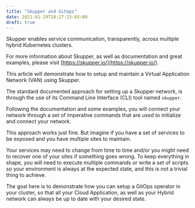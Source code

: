 ```yaml
---
title: "Skupper and Gitops"
date: 2021-01-29T18:27:23-03:00
draft: true
---
```


Skupper enables service communication, transparently,
across multiple hybrid Kubernetes clusters.

For more information about Skupper, as well as documentation and
great examples, please visit [https://skupper.io/](https://skupper.io/).

This article will demonstrate how to setup and maintain a Virtual Application Network (VAN)
using Skupper.

The standard documented approach for setting up a Skupper network, is
through the use of its Command Line Interface (CLI) tool named `skupper`.

Following the documentation and some examples, you will connect your network
through a set of imperative commands that are used to initialize and connect
your network.

This approach works just fine. But imagine if you have a set of services
to be exposed and you have multiple sites to maintain.

Your services may need to change from time to time and/or you might need to
recover one of your sites if something goes wrong. To keep everything in shape,
you will need to execute multiple commands or write a set of scripts so your 
environment is always at the expected state, and this is not a trivial thing
to achieve.

The goal here is to demonstrate how you can setup a GitOps operator in your
cluster, so that all your Cloud Application, as well as your Hybrid network
can always be up to date with your desired state.
